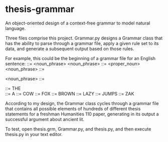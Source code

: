 # thesis-grammar
An object-oriented design of a context-free grammar to model natural language.

Three files comprise this project. Grammar.py designs a Grammar class that has the ability to parse through a grammar file, apply a given rule set to its data, and generate a subsequent output based on those rules.

For example, this could be the beginning of a grammar file for an English sentence:
<sentence> ::= <noun_phrase> <verb>
<noun_phrase> ::= <proper_noun>
<noun_phrase> ::= <article> <noun>
<noun_phrase> ::= <article> <adjective> <noun>
<article> ::= THE
<article> ::= A
<noun> ::= COW
<noun> ::= FOX
<adjective> ::= BROWN
<adjective> ::= LAZY
<verb> ::= JUMPS
<proper_noun> ::= ZAK

According to my design, the Grammar class cycles through a grammar file that contains all possible elements of hundreds of different thesis statements for a freshman Humanities 110 paper, generating in its output a successful argument about ancient lit.

To test, open thesis.grm, Grammar.py, and thesis.py, and then execute thesis.py in your text editor.

